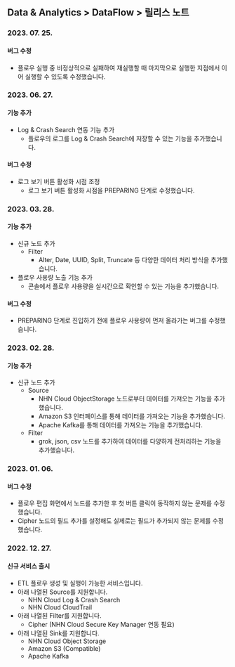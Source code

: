 ## Data & Analytics > DataFlow > 릴리스 노트

### 2023. 07. 25.

#### 버그 수정

* 플로우 실행 중 비정상적으로 실패하여 재실행할 때 마지막으로 실행한 지점에서 이어 실행할 수 있도록 수정했습니다.

### 2023. 06. 27.
#### 기능 추가
* Log & Crash Search 연동 기능 추가
  * 플로우의 로그를 Log & Crash Search에 저장할 수 있는 기능을 추가했습니다.
#### 버그 수정
* 로그 보기 버튼 활성화 시점 조정
  * 로그 보기 버튼 활성화 시점을 PREPARING 단계로 수정했습니다.

### 2023. 03. 28.

#### 기능 추가

* 신규 노드 추가
    * Filter
        * Alter, Date, UUID, Split, Truncate 등 다양한 데이터 처리 방식을 추가했습니다.
* 플로우 사용량 노출 기능 추가
    * 콘솔에서 플로우 사용량을 실시간으로 확인할 수 있는 기능을 추가했습니다.

#### 버그 수정

* PREPARING 단계로 진입하기 전에 플로우 사용량이 먼저 올라가는 버그를 수정했습니다.

### 2023. 02. 28.

#### 기능 추가

* 신규 노드 추가
    * Source
        * NHN Cloud ObjectStorage 노드로부터 데이터를 가져오는 기능을 추가했습니다.
        * Amazon S3 인터페이스를 통해 데이터를 가져오는 기능을 추가했습니다.
        * Apache Kafka를 통해 데이터를 가져오는 기능을 추가했습니다.
    * Filter
        * grok, json, csv 노드를 추가하여 데이터를 다양하게 전처리하는 기능을 추가했습니다.

### 2023. 01. 06.

#### 버그 수정

* 플로우 편집 화면에서 노드를 추가한 후 첫 버튼 클릭이 동작하지 않는 문제를 수정했습니다.
* Cipher 노드의 필드 추가를 설정해도 실제로는 필드가 추가되지 않는 문제를 수정했습니다.

### 2022. 12. 27.

#### 신규 서비스 출시

* ETL 플로우 생성 및 실행이 가능한 서비스입니다.
* 아래 나열된 Source를 지원합니다.
    * NHN Cloud Log & Crash Search
    * NHN Cloud CloudTrail
* 아래 나열된 Filter를 지원합니다.
    * Cipher (NHN Cloud Secure Key Manager 연동 필요)
* 아래 나열된 Sink를 지원합니다.
    * NHN Cloud Object Storage
    * Amazon S3 (Compatible)
    * Apache Kafka
